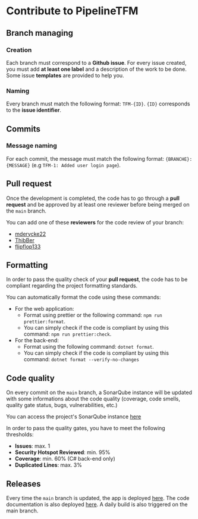 # Contribute to PipelineTFM

## Branch managing

### Creation

Each branch must correspond to a **Github issue**. For every issue created, you must add **at least one label** and a description of the work to be done. Some issue **templates** are provided to help you.

### Naming

Every branch must match the following format: `TFM-{ID}`. `{ID}` corresponds to the **issue identifier**.

## Commits

### Message naming

For each commit, the message must match the following format: `{BRANCHE}: {MESSAGE}` (e.g `TFM-1: Added user login page`).

## Pull request

Once the development is completed, the code has to go through a **pull request** and be approved by at least one reviewer before being merged on the `main` branch.

You can add one of these **reviewers** for the code review of your branch:

- [mderycke22](https://github.com/mderycke22)
- [ThibBer](https://github.com/mderycke22)
- [flipflop133](https://github.com/flipflop133)

## Formatting

In order to pass the quality check of your **pull request**, the code has to be compliant regarding the project formatting standards.

You can automatically format the code using these commands:

- For the web application:
  - Format using prettier or the following command: `npm run prettier:format`.
  - You can simply check if the code is compliant by using this command: `npm run prettier:check`.
- For the back-end:
  - Format using the following command: `dotnet format`.
  - You can simply check if the code is compliant by using this command: `dotnet format --verify-no-changes`

## Code quality

On every commit on the `main` branch, a SonarQube instance will be updated with some informations about the code quality (coverage, code smells, quality gate status, bugs, vulnerabilities, etc.)

You can access the project's SonarQube instance [here](https://sonarqube.thibber.be)

In order to pass the quality gates, you have to meet the following thresholds:

- **Issues**: max. 1
- **Security Hotspot Reviewed**: min. 95%
- **Coverage**: min. 60% (C# back-end only)
- **Duplicated Lines**: max. 3%

## Releases

Every time the `main` branch is updated, the app is deployed [here](https://tfm-ase.thibber.be/). The code documentation is also deployed [here](https://unamurcsfaculty.github.io/2324_INFOM126_GROUPE_09/). A daily build is also triggered on the main branch.

